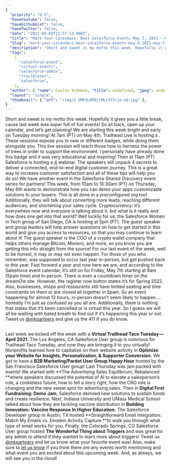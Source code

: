 ```yaml
---
{
  "priority": "0.5",
  "haveYoutube": false,
  "haveGithubGist": false,
  "haveTwitter": false,
  "date": "2021-05-03T22:57:13.000Z",
  "title": "Mark Your Calendars: Best Salesforce Events May 3, 2021 — May 7, 2021",
  "Slug": "mark-your-calendars-best-salesforce-events-may-3-2021-may-7-2021",
  "description": "Short and sweet is my motto this week. Hopefully it gives you a little break, cause last week was super full of fun events! So sit back, open up your calendar, and let’s get planning!.",
  "tags":
    [
      "salesforce-event",
      "virtual-events",
      "salesforce-admin",
      "trailblazer",
      "salesforce",
    ],
  "author": { "name": Caylin Schmenk, "title": undefined, "jpeg": undefined },
  "layout": "single",
  "thumbnail": { "url": "/img/1_VMh3LDR9jlMLifZJcjn-uQ.jpg" },
}
---
```


Short and sweet is my motto this week. Hopefully it gives you a little break, cause last week was super full of fun events! So sit back, open up your calendar, and let’s get planning!
We are starting this week bright and early on Tuesday morning! At 7am (PT) on May 4th, Trailhead Live is hosting a [](https://trailhead.salesforce.com/live/broadcasts/a2r3k000001vCyp/trail-together---trees-to-combat-climate-change)**.** These sessions expose you to new or different badges, while doing them alongside you. This live session will teach those how to harness the power of trees in order to support the environment. I personally have already done this badge and it was very educational and inspiring!
Then at 11am (PT) Salesforce is hosting a [4](https://www.salesforce.com/form/events/webinars/form-rss/3101400) webinar. The speakers will unpack 4 secrets to deliver a connected, end-to-end digital customer journey. This is a great way to increase customer satisfaction and all of these tips will help you do so!
We have another event in the Salesforce Shared Discovery event series for partners! This week, from 10am to 10:30am (PT) on Thursday, May 6th [](https://shareddiscoverymay2021.splashthat.com/) wants to demonstrate how you can demo your apps customizable solutions to your buyers. This is all done in a preconfigured org too! Additionally, they will talk about converting more leads, reaching different audiences, and shortening your sales cycle.
Cryptocurrency: it’s everywhere now and everyone is talking about it, but what is it really and how does one get into that world? Well luckily for us, the Salesforce Women in Tech group of San Diego, CA is hosting [](https://trailblazercommunitygroups.com/events/details/salesforce-salesforce-women-in-tech-group-san-diego-united-states-presents-demystifying-cryptocurrency-how-to-get-started/) at 5pm (PT). The guest speaker and group leaders will help answer questions on how to get started in this world and give you access to resources, so that you may continue to learn about it! The guest speaker is the COO of a crypto wallet company that helps others manage Bitcoin, Monero, and more, so you know you are getting this info straight from the source!
For our last event of the week, well to be honest, it may or may not even happen. For those of you who remember, [](http://dreamole.es/) was supposed to occur last year in-person, but got pushed back to this year. Fast forward a year and now here we are, and according to the Salesforce event calendar, it’s still on for Friday, May 7th starting at 8am (Spain time) and in-person. There is even a countdown timer on the dreamOle site. However, the register now button states it’s for Spring 2022. Also, businesses, shops and restaurants still have limited seating and time constraints on them or are closed all together in Spain. So an event happening for almost 12 hours, in-person doesn’t seem likely to happen.… honestly I’m just as confused as you all are. Additionally, there is nothing that states that it’s been cancelled or is virtual this year. So I guess we will all be waiting with bated breath to find out if it’s happening this year or not. Tweet us [@mkpartners](http://www.twitter.com/mkpartners) and give us the 411 if you do know.

##

Last week we kicked off the week with a **Virtual Trailhead Taco Tuesday — April 2021**. The Los Angeles, CA Salesforce User group is notorious for Trailhead Taco Tuesday, and now they are bringing it to you virtually! Nonprofits learned how to capitalize on their website activity in **Optimize your Website for Insights, Personalization, &amp; Supporter Conversion.** We got to have a **B2B Marketing/Pardot User Group Happy Hour** hosted by the San Francisco Salesforce User group!
Last Thursday was jam packed with events! We started with **The Advertising Sales Equilibrium, Rebalanced **where speakers discussed the potential of AI to elevate a salesperson’s role, a cookieless future, how to tell a story right, how the CRO role is changing and the new sweet spot for advertising sales. Then in **Digital First Fundraising: Demo Jam**, Salesforce demoed new solutions to sustain funds and create resilience. Next, Indiana University and UMass Medical School talked about how they are tackling vaccine distribution in **Building Innovation: Vaccine Response In Higher Education.** The Salesforce Developer group in Austin, TX hosted **Straightforward Email Integration: Match My Emails vs. Einstein Activity Capture **to walk you through what type of email works for you.
Finally, the Colorado Springs, CO Salesforce User group hosted **The Wonderful Thing about Triggers** and was great for any admin to attend if they wanted to learn more about triggers! Tweet us [@mkpartners](http://www.twitter.com/mkpartners) and let us know what your favorite event was!
Also, make sure to [let us know](https://appexchange.salesforce.com/appxConsultingListingDetail?listingId=a0N30000001gF9jEAE) if you think there are any events worth mentioning and what event you are excited about this upcoming week. And, as always, we will see you in the cloud!
